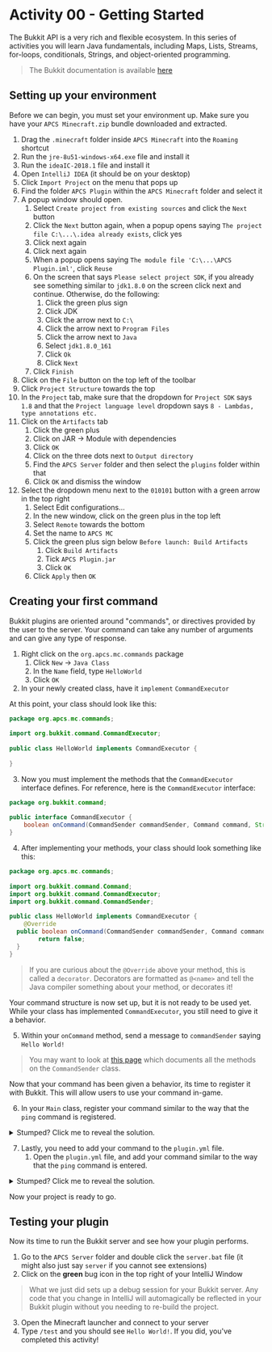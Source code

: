 
# Activity 00 - Getting Started
The Bukkit API is a very rich and flexible ecosystem. In this series of activities you will learn Java fundamentals, including Maps, Lists, Streams, for-loops, conditionals, Strings, and object-oriented programming.

> The Bukkit documentation is available [here](https://hub.spigotmc.org/javadocs/spigot/overview-summary.html)

## Setting up your environment
Before we can begin, you must set your environment up. Make sure you have your `APCS Minecraft.zip` bundle downloaded and extracted.

1. Drag the `.minecraft` folder inside `APCS Minecraft` into the `Roaming` shortcut
2. Run the `jre-8u51-windows-x64.exe` file and install it
3. Run the `ideaIC-2018.1` file and install it
4. Open `IntelliJ IDEA` (it should be on your desktop)
5. Click `Import Project` on the menu that pops up
6. Find the folder `APCS Plugin` within the `APCS Minecraft` folder and select it
7. A popup window should open.
	1. Select `Create project from existing sources` and click the `Next` button
	2. Click the `Next` button again, when a popup opens saying `The project file C:\...\.idea already exists`, click yes
	3. Click next again
	4. Click next again
	5. When a popup opens saying `The module file 'C:\...\APCS Plugin.iml'`, click `Reuse`
	6. On the screen that says `Please select project SDK`, if you already see something similar to `jdk1.8.0` on the screen click next and continue. Otherwise, do the following:
		1. Click the green plus sign
		2. Click JDK
		3. Click the arrow next to `C:\`
		4. Click the arrow next to `Program Files`
		5. Click the arrow next to `Java`
		6. Select `jdk1.8.0_161`
		7. Click `Ok`
		8. Click `Next`
	7. Click `Finish`
8. Click on the `File` button on the top left of the toolbar
9. Click `Project Structure` towards the top
10. In the `Project` tab, make sure that the dropdown for `Project SDK` says `1.8` and that the `Project language level` dropdown says `8 - Lambdas, type annotations etc.`
11. Click on the `Artifacts` tab
	1. Click the green plus
	2. Click on JAR -> Module with dependencies
	3. Click `OK`
	4. Click on the three dots next to `Output directory`
	5. Find the `APCS Server` folder and then select the `plugins` folder within that
	6. Click `OK` and dismiss the window
12. Select the dropdown menu next to the `010101` button with a green arrow in the top right
	1. Select Edit configurations...
	2. In the new window, click on the green plus in the top left
	3. Select `Remote` towards the bottom
	4. Set the name to `APCS MC`
	5. Click the green plus sign below `Before launch: Build Artifacts`
		1. Click `Build Artifacts`
		2. Tick `APCS Plugin.jar`
		3. Click `OK`
	6. Click `Apply` then `OK`

## Creating your first command
Bukkit plugins are oriented around "commands", or directives provided by the user to the server. Your command can take any number of arguments and can give any type of response.

1. Right click on the `org.apcs.mc.commands` package
	1. Click `New` -> `Java Class`
	2. In the `Name` field, type `HelloWorld`
	3. Click `OK`
2. In your newly created class, have it `implement` `CommandExecutor`

At this point, your class should look like this:

```java
package org.apcs.mc.commands;  
  
import org.bukkit.command.CommandExecutor;  
  
public class HelloWorld implements CommandExecutor {
  
}
```

3. Now you must implement the methods that the `CommandExecutor` interface defines. For reference, here is the `CommandExecutor` interface:

```java
package org.bukkit.command;  
  
public interface CommandExecutor {  
    boolean onCommand(CommandSender commandSender, Command command, String label, String[] args);  
}
```

4. After implementing your methods, your class should look something like this:

```java
package org.apcs.mc.commands;  
  
import org.bukkit.command.Command;  
import org.bukkit.command.CommandExecutor;  
import org.bukkit.command.CommandSender;  
  
public class HelloWorld implements CommandExecutor {  
    @Override  
  public boolean onCommand(CommandSender commandSender, Command command, String label, String[] strings) {  
        return false;  
  }  
}
```

> If you are curious about the `@Override` above your method, this is called a `decorator`. Decorators are formatted as `@<name>` and tell the Java compiler something about your method, or decorates it!

Your command structure is now set up, but it is not ready to be used yet. While your class has implemented `CommandExecutor`, you still need to give it a behavior.

5. Within your `onCommand` method, send a message to `commandSender` saying `Hello World!`

> You may want to look at [this page](https://hub.spigotmc.org/javadocs/spigot/org/bukkit/command/CommandSender.html) which documents all the methods on the `CommandSender` class.

Now that your command has been given a behavior, its time to register it with Bukkit. This will allow users to use your command in-game.

6. In your `Main` class, register your command similar to the way that the `ping` command is registered.

<details> 
  <summary>Stumped? Click me to reveal the solution.</summary>
  
  ```java
  this.getCommand("test").setExecutor(new HelloWorld());
  ```
</details>


7. Lastly, you need to add your command to the `plugin.yml` file.
	1. Open the `plugin.yml` file, and add your command similar to the way that the `ping` command is entered.


<details> 
  <summary>Stumped? Click me to reveal the solution.</summary>
  
  ```yml
test:  
	description: Hello world!  
	usage: "Usage: /test"
  ```
</details>


Now your project is ready to go.

## Testing your plugin
Now its time to run the Bukkit server and see how your plugin performs.

1. Go to the `APCS Server` folder and double click the `server.bat` file (it might also just say `server` if you cannot see extensions)
2. Click on the **green** bug icon in the top right of your IntelliJ Window

> What we just did sets up a debug session for your Bukkit server. Any code that you change in IntelliJ will automagically be reflected in your Bukkit plugin without you needing to re-build the project.

3. Open the Minecraft launcher and connect to your server
4. Type `/test` and you should see `Hello World!`. If you did, you've completed this activity!
